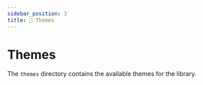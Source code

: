 ```yaml
---
sidebar_position: 3
title: 🎨 Themes
---
```


# Themes

The `themes` directory contains the available themes for the library.
